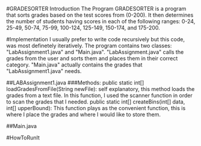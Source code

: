 #GRADESORTER Introduction
The Program GRADESORTER is a program that sorts grades based on the test scores from (0-200). It then determines the number of students having scores in each of the following ranges: 0-24, 25-49, 50-74, 75-99, 100-124, 125-149, 150-174, and 175-200. 

#Implementation
I usually prefer to write code recursively but this code, was most definetely iteratively. The program contains two classes: "LabAssignment1.java" and "Main.java". "LabAssignment.java" calls the grades from the user and sorts them and places them in their correct category. "Main.java" actually contains the grades that "LabAssignment1.java" needs. 

##LABAssignment1.java
###Methods: 
public static int[] loadGradesFromFile(String newFile): self explanatory, this method loads the grades from a text file. In this function, I used the scanner function in order to scan the grades that I needed. 
public static int[] createBins(int[] data, int[] upperBound): This function plays as the convenient function, this is where I place the grades and where I would like to store them. 


##Main.java


#HowToRunIt
